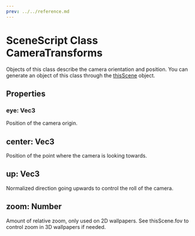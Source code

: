 ```yaml
---
prev: ../../reference.md
---
```


# SceneScript Class CameraTransforms

Objects of this class describe the camera orientation and position. You can generate an object of this class through the [thisScene](/wallpaper-engine-docs/scene/scenescript/reference/class/IScene) object.

## Properties

### eye: Vec3

Position of the camera origin.

## center: Vec3

Position of the point where the camera is looking towards.

## up: Vec3

Normalized direction going upwards to control the roll of the camera.

## zoom: Number

Amount of relative zoom, only used on 2D wallpapers. See thisScene.fov to control zoom in 3D wallpapers if needed. 